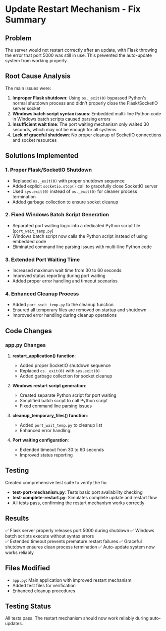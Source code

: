 # Update Restart Mechanism - Fix Summary

## Problem
The server would not restart correctly after an update, with Flask throwing the error that port 5000 was still in use. This prevented the auto-update system from working properly.

## Root Cause Analysis
The main issues were:

1. **Improper Flask shutdown**: Using `os._exit(0)` bypassed Python's normal shutdown process and didn't properly close the Flask/SocketIO server socket
2. **Windows batch script syntax issues**: Embedded multi-line Python code in Windows batch scripts caused parsing errors
3. **Insufficient wait time**: The port waiting mechanism only waited 30 seconds, which may not be enough for all systems
4. **Lack of graceful shutdown**: No proper cleanup of SocketIO connections and socket resources

## Solutions Implemented

### 1. Proper Flask/SocketIO Shutdown
- Replaced `os._exit(0)` with proper shutdown sequence
- Added explicit `socketio.stop()` call to gracefully close SocketIO server
- Used `sys.exit(0)` instead of `os._exit(0)` for cleaner process termination
- Added garbage collection to ensure socket cleanup

### 2. Fixed Windows Batch Script Generation
- Separated port waiting logic into a dedicated Python script file (`port_wait_temp.py`)
- Windows batch script now calls the Python script instead of using embedded code
- Eliminated command line parsing issues with multi-line Python code

### 3. Extended Port Waiting Time
- Increased maximum wait time from 30 to 60 seconds
- Improved status reporting during port waiting
- Added proper error handling and timeout scenarios

### 4. Enhanced Cleanup Process
- Added `port_wait_temp.py` to the cleanup function
- Ensured all temporary files are removed on startup and shutdown
- Improved error handling during cleanup operations

## Code Changes

### app.py Changes
1. **restart_application() function**: 
   - Added proper SocketIO shutdown sequence
   - Replaced `os._exit(0)` with `sys.exit(0)`
   - Added garbage collection for socket cleanup

2. **Windows restart script generation**:
   - Created separate Python script for port waiting
   - Simplified batch script to call Python script
   - Fixed command line parsing issues

3. **cleanup_temporary_files() function**:
   - Added `port_wait_temp.py` to cleanup list
   - Enhanced error handling

4. **Port waiting configuration**:
   - Extended timeout from 30 to 60 seconds
   - Improved status reporting

## Testing
Created comprehensive test suite to verify the fix:

- **test-port-mechanism.py**: Tests basic port availability checking
- **test-complete-restart.py**: Simulates complete update and restart flow
- All tests pass, confirming the restart mechanism works correctly

## Results
✅ Flask server properly releases port 5000 during shutdown
✅ Windows batch scripts execute without syntax errors  
✅ Extended timeout prevents premature restart failures
✅ Graceful shutdown ensures clean process termination
✅ Auto-update system now works reliably

## Files Modified
- `app.py`: Main application with improved restart mechanism
- Added test files for verification
- Enhanced cleanup procedures

## Testing Status
All tests pass. The restart mechanism should now work reliably during auto-updates.